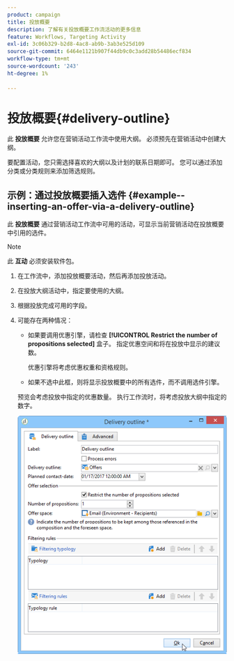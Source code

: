 ```yaml
---
product: campaign
title: 投放概要
description: 了解有关投放概要工作流活动的更多信息
feature: Workflows, Targeting Activity
exl-id: 3c06b329-b2d8-4ac8-ab9b-3ab3e525d109
source-git-commit: 6464e1121b907f44db9c0c3add28b54486ecf834
workflow-type: tm+mt
source-wordcount: '243'
ht-degree: 1%

---
```


# 投放概要{#delivery-outline}

此 **投放概要** 允许您在营销活动工作流中使用大纲。 必须预先在营销活动中创建大纲。

要配置活动，您只需选择喜欢的大纲以及计划的联系日期即可。 您可以通过添加分类或分类规则来添加筛选规则。

## 示例：通过投放概要插入选件 {#example--inserting-an-offer-via-a-delivery-outline}

此 **投放概要** 通过营销活动工作流中可用的活动，可显示当前营销活动在投放概要中引用的选件。

>[!NOTE]
>
>此 **互动** 必须安装软件包。

1. 在工作流中，添加投放概要活动，然后再添加投放活动。
1. 在投放大纲活动中，指定要使用的大纲。
1. 根据投放完成可用的字段。
1. 可能存在两种情况：

   * 如果要调用优惠引擎，请检查 **[!UICONTROL Restrict the number of propositions selected]** 盒子。 指定优惠空间和将在投放中显示的建议数。

     优惠引擎将考虑优惠权重和资格规则。

   * 如果不选中此框，则将显示投放概要中的所有选件，而不调用选件引擎。

   预览会考虑投放中指定的优惠数量。 执行工作流时，将考虑投放大纲中指定的数字。

   ![](assets/int_compo_offre_wf1.png)
